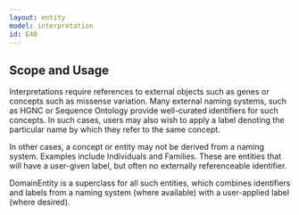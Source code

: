 ```yaml
---
layout: entity
model: interpretation
id: E40
---
```


Scope and Usage
---------------

Interpretations require references to external objects such as genes or concepts such as missense variation.  Many external naming systems, such as HGNC or Sequence Ontology provide well-curated identifiers for such concepts.   In such cases, users may also wish to apply a label denoting the particular name by which they refer to the same concept.  

In other cases, a concept or entity may not be derived from a naming system. Examples include Individuals and Families.  These are entities that will have a user-given label, but often no externally referenceable identifier.

DomainEntity is a superclass for all such entities, which combines identifiers and labels from a naming system (where available) with a user-applied label (where desired).
